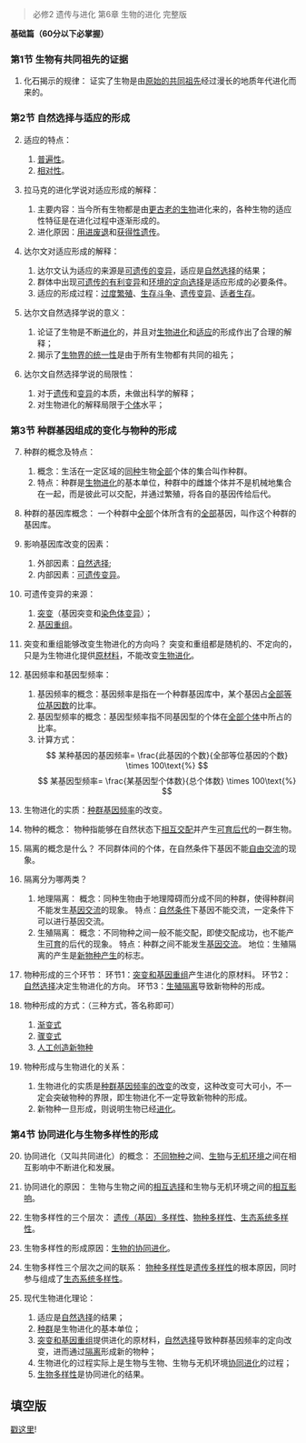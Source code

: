 > 必修2 遗传与进化 第6章 生物的进化 完整版

**基础篇（60分以下必掌握）**

### 第1节 生物有共同祖先的证据

1. 化石揭示的规律：
证实了生物是由<u>原始的共同祖先</u>经过漫长的地质年代进化而来的。

### 第2节 自然选择与适应的形成

2. 适应的特点：
    1. <u>普遍性</u>。
    2. <u>相对性</u>。

3. 拉马克的进化学说对适应形成的解释：
    1. 主要内容：当今所有生物都是由<u>更古老的生物</u>进化来的，各种生物的适应性特征是在进化过程中逐渐形成的。
    2. 进化原因：<u>用进废退</u>和<u>获得性遗传</u>。

4. 达尔文对适应形成的解释：
    1. 达尔文认为适应的来源是<u>可遗传的变异</u>，适应是<u>自然选择</u>的结果；
    2. 群体中出现<u>可遗传的有利变异</u>和<u>环境的定向选择</u>是适应形成的必要条件。
    3. 适应的形成过程：<u>过度繁殖</u>、<u>生存斗争</u>、<u>遗传变异</u>、<u>适者生存</u>。

5. 达尔文自然选择学说的意义：
    1. 论证了生物是不断<u>进化</u>的，并且对<u>生物进化</u>和<u>适应</u>的形成作出了合理的解释；
    2. 揭示了<u>生物界的统一性</u>是由于所有生物都有共同的祖先；

6. 达尔文自然选择学说的局限性：
    1. 对于<u>遗传</u>和<u>变异</u>的本质，未做出科学的解释；
    2. 对生物进化的解释局限于<u>个体</u>水平；

### 第3节 种群基因组成的变化与物种的形成

7. 种群的概念及特点：
    1. 概念：生活在一定区域的<u>同种</u>生物<u>全部</u>个体的集合叫作种群。
    2. 特点：种群是<u>生物进化</u>的基本单位，种群中的雌雄个体并不是机械地集合在一起，而是彼此可以交配，并通过繁殖，将各自的基因传给后代。

8. 种群的基因库概念：
一个种群中<u>全部</u>个体所含有的<u>全部</u>基因，叫作这个种群的基因库。

9. 影响基因库改变的因素：
    1. 外部因素：<u>自然选择</u>;
    2. 内部因素：<u>可遗传变异</u>。

10. 可遗传变异的来源：
    1. <u>突变</u>（基因突变和<u>染色体变异</u>）；
    2. <u>基因重组</u>。

11. 突变和重组能够改变生物进化的方向吗？
突变和重组都是随机的、不定向的，只是为生物进化提供<u>原材料</u>，不能改变<u>生物进化</u>。

12. 基因频率和基因型频率：
    1. 基因频率的概念：基因频率是指在一个种群基因库中，某个基因占<u>全部等位基因数</u>的比率。
    2. 基因型频率的概念：基因型频率指不同基因型的个体在<u>全部个体</u>中所占的比率。
    3. 计算方式：
    $$
    某种基因的基因频率= \frac{此基因的个数}{全部等位基因的个数} \times 100\text{%}
    $$
    $$
    某基因型频率= \frac{某基因型个体数}{总个体数} \times 100\text{%}
    $$

13. 生物进化的实质：<u>种群基因频率</u>的改变。
14. 物种的概念：
物种指能够在自然状态下<u>相互交配</u>并产生<u>可育后代</u>的一群生物。
15. 隔离的概念是什么？
不同群体间的个体，在自然条件下基因不能<u>自由交流</u>的现象。
16. 隔离分为哪两类？
    1. 地理隔离：
    概念：同种生物由于地理障碍而分成不同的种群，使得种群间不能发生<u>基因交流</u>的现象。
    特点：<u>自然条件</u>下基因不能交流，一定条件下可以进行基因交流。
    2. 生殖隔离：
    概念：不同物种之间一般不能交配，即使交配成功，也不能产生<u>可育</u>的后代的现象。
    特点：种群之间不能发生<u>基因交流</u>。
    地位：生殖隔离的产生是<u>新物种产生</u>的标志。
17. 物种形成的三个环节：
环节1：<u>突变和基因重组</u>产生进化的原材料。
环节2：<u>自然选择</u>决定生物进化的方向。
环节3：<u>生殖隔离</u>导致新物种的形成。

18. 物种形成的方式：（三种方式，答名称即可）
    1. <u>渐变式</u>
    2. <u>骤变式</u>
    3. <u>人工创造新物种</u>

19. 物种形成与生物进化的关系：
    1. 生物进化的实质是<u>种群基因频率的改变</u>的改变，这种改变可大可小，不一定会突破物种的界限，即生物进化不一定导致新物种的形成。
    2. 新物种一旦形成，则说明生物已经<u>进化</u>。

### 第4节 协同进化与生物多样性的形成

20. 协同进化（又叫共同进化）的概念：
<u>不同物种</u>之间、<u>生物</u>与<u>无机环境</u>之间在相互影响中不断进化和发展。

21. 协同进化的原因：
生物与生物之间的<u>相互选择</u>和生物与无机环境之间的<u>相互影响</u>。

22. 生物多样性的三个层次：
<u>遗传（基因）多样性</u>、<u>物种多样性</u>、<u>生态系统多样性</u>。

23. 生物多样性的形成原因：<u>生物的协同进化</u>。

24. 生物多样性三个层次之间的联系：
<u>物种多样性</u>是<u>遗传多样性</u>的根本原因，同时参与组成了<u>生态系统多样性</u>。

25. 现代生物进化理论：
    1. 适应是<u>自然选择</u>的结果；
    2. <u>种群</u>是生物进化的基本单位；
    3. <u>突变和基因重组</u>提供进化的原材料，<u>自然选择</u>导致种群基因频率的定向改变，进而通过<u>隔离</u>形成新的物种；
    4. 生物进化的过程实际上是生物与生物、生物与无机环境<u>协同进化</u>的过程；
    5. <u>生物多样性</u>是协同进化的结果。

## 填空版

[戳这里](two/ch6-biological-evolution.md)!



